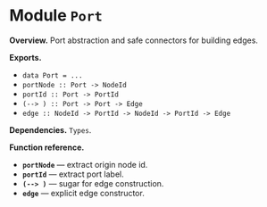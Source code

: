 # Module `Port`

**Overview.** Port abstraction and safe connectors for building edges.

**Exports.**
- `data Port = ...`
- `portNode :: Port -> NodeId`
- `portId :: Port -> PortId`
- `(--> ) :: Port -> Port -> Edge`
- `edge :: NodeId -> PortId -> NodeId -> PortId -> Edge`

**Dependencies.** `Types`.

**Function reference.**
- **`portNode`** — extract origin node id.  
- **`portId`** — extract port label.  
- **`(--> )`** — sugar for edge construction.  
- **`edge`** — explicit edge constructor.
